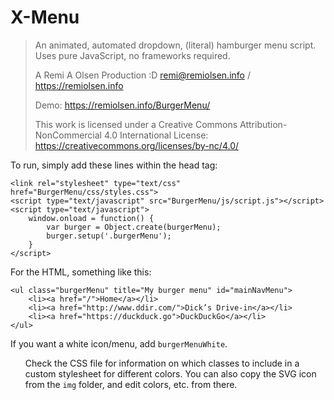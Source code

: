 # X-Menu

> An animated, automated dropdown, (literal) hamburger menu script. Uses pure JavaScript, no frameworks required.
> 
> A Remi A Olsen Production :D
> remi@remiolsen.info / https://remiolsen.info
>
> Demo: https://remiolsen.info/BurgerMenu/
> 
> This work is licensed under a Creative Commons Attribution-NonCommercial 4.0 International License:
> https://creativecommons.org/licenses/by-nc/4.0/

To run, simply add these lines within the head tag:

	<link rel="stylesheet" type="text/css" href="BurgerMenu/css/styles.css">
	<script type="text/javascript" src="BurgerMenu/js/script.js"></script>
	<script type="text/javascript">
		window.onload = function() {
			var burger = Object.create(burgerMenu);
			burger.setup('.burgerMenu');
		}
	</script>
    
For the HTML, something like this:

	<ul class="burgerMenu" title="My burger menu" id="mainNavMenu">
		<li><a href="/">Home</a></li>
		<li><a href="http://www.ddir.com/">Dick’s Drive-in</a></li>
		<li><a href="https://duckduck.go">DuckDuckGo</a></li>
	</ul>
	
If you want a white icon/menu, add `burgerMenuWhite`.
	<ul class="burgerMenu burgerMenuWhite" title="My burger menu" id="mainNavMenu">

Check the CSS file for information on which classes to include in a custom stylesheet for different colors. You can also copy the SVG icon from the `img` folder, and edit colors, etc. from there.